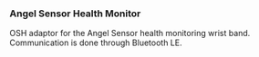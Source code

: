 ### Angel Sensor Health Monitor

OSH adaptor for the Angel Sensor health monitoring wrist band. Communication is done through Bluetooth LE.
